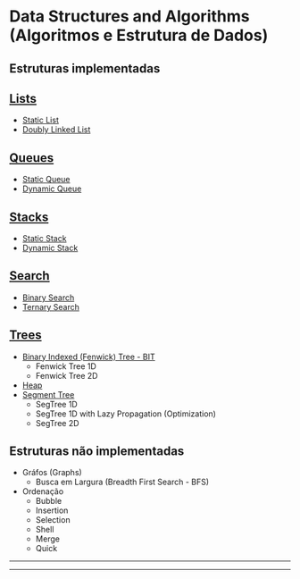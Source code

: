 # Data Structures and Algorithms (Algoritmos e Estrutura de Dados)

## Estruturas implementadas

## [Lists](./list/)
  - [Static List](./list/README.md#Static)
  - [Doubly Linked List](./list/README.md#Doubly)

## [Queues](./queue/)
  - [Static Queue](./queue/README.md#Static)
  - [Dynamic Queue](./queue/README.md#dynamic)

## [Stacks](./stack/)
  - [Static Stack](./stack/README.md#Static)
  - [Dynamic Stack](./stack/README.md#Dynamic)

## [Search](./search/)
  - [Binary Search](./search/README.md#Binary)
  - [Ternary Search](./search/README.md#Ternary)

## [Trees](./tree/)
  - [Binary Indexed (Fenwick) Tree - BIT](./tree/fewicktree/README.md#Binary)
    - Fenwick Tree 1D
    - Fenwick Tree 2D
  - [Heap](./tree/heap/README.md#Heap)
  - [Segment Tree](./tree/segmenttree/README.md#Segment)
    - SegTree 1D
    - SegTree 1D with Lazy Propagation (Optimization)
    - SegTree 2D

## Estruturas não implementadas

- Gráfos (Graphs)
  - Busca em Largura (Breadth First Search - BFS)
- Ordenação
  - Bubble
  - Insertion
  - Selection
  - Shell
  - Merge
  - Quick

-----
-----
